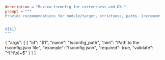 ```toml
description = "Review tsconfig for correctness and DX."
prompt = """
Provide recommendations for module/target, strictness, paths, incremental builds.


@{$1}
"""
```
{
  "args": [
    {
      "id": "$1",
      "name": "tsconfig_path",
      "hint": "Path to the tsconfig.json file",
      "example": "tsconfig.json",
      "required": true,
      "validate": "^[^\\s]+$"
    }
  ]
}
